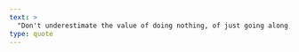```yaml
---
text: >
  "Don't underestimate the value of doing nothing, of just going along, listening to all the things you can't hear, and not bothering." - Winnie the Pooh
type: quote
---
```

